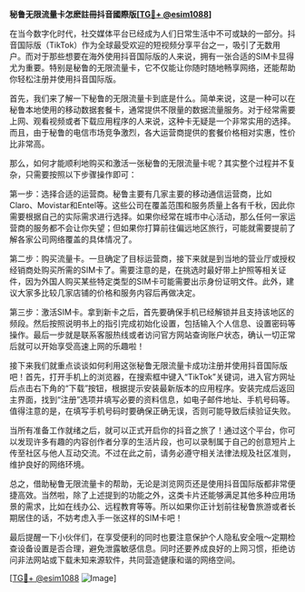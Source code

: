 **秘鲁无限流量卡怎麽註冊抖音國際版[[TG💪+ @esim1088](https://t.me/s/esim1088)]**

在当今数字化时代，社交媒体平台已经成为人们日常生活中不可或缺的一部分。抖音国际版（TikTok）作为全球最受欢迎的短视频分享平台之一，吸引了无数用户。而对于那些想要在海外使用抖音国际版的人来说，拥有一张合适的SIM卡显得尤为重要。特别是秘鲁的无限流量卡，它不仅能让你随时随地畅享网络，还能帮助你轻松注册并使用抖音国际版。

首先，我们来了解一下秘鲁的无限流量卡到底是什么。简单来说，这是一种可以在秘鲁本地使用的移动数据套餐卡，通常提供不限量的数据流量服务。对于经常需要上网、观看视频或者下载应用程序的人来说，这种卡无疑是一个非常实用的选择。而且，由于秘鲁的电信市场竞争激烈，各大运营商提供的套餐价格相对实惠，性价比非常高。

那么，如何才能顺利地购买和激活一张秘鲁的无限流量卡呢？其实整个过程并不复杂，只需要按照以下步骤操作即可：

第一步：选择合适的运营商。秘鲁主要有几家主要的移动通信运营商，比如Claro、Movistar和Entel等。这些公司在覆盖范围和服务质量上各有千秋，因此你需要根据自己的实际需求进行选择。如果你经常在城市中心活动，那么任何一家运营商的服务都不会让你失望；但如果你打算前往偏远地区旅行，可能就需要提前了解各家公司网络覆盖的具体情况了。

第二步：购买流量卡。一旦确定了目标运营商，接下来就是到当地的营业厅或授权经销商处购买所需的SIM卡了。需要注意的是，在挑选时最好带上护照等相关证件，因为外国人购买某些特定类型的SIM卡可能需要出示身份证明文件。此外，建议大家多比较几家店铺的价格和服务内容后再做决定。

第三步：激活SIM卡。拿到新卡之后，首先要确保手机已经解锁并且支持该地区的频段。然后按照说明书上的指引完成初始化设置，包括输入个人信息、设置密码等操作。最后一步就是联系客服热线或者访问官方网站查询账户状态，确认一切正常后就可以开始享受高速上网的乐趣啦！

接下来我们就重点谈谈如何利用这张秘鲁无限流量卡成功注册并使用抖音国际版吧！首先，打开手机上的浏览器，在搜索框中键入“TikTok”关键词，进入官方网址后点击右下角的“下载”按钮，根据提示安装最新版本的应用程序。安装完成后返回主界面，找到“注册”选项并填写必要的资料信息，如电子邮件地址、手机号码等。值得注意的是，在填写手机号码时要确保正确无误，否则可能导致后续验证失败。

当所有准备工作就绪之后，就可以正式开启你的抖音之旅了！通过这个平台，你可以发现许多有趣的内容创作者分享的生活片段，也可以录制属于自己的创意短片上传至社区与他人互动交流。不过在此之前，请务必遵守相关法律法规及社区准则，维护良好的网络环境。

总之，借助秘鲁无限流量卡的帮助，无论是浏览网页还是使用抖音国际版都非常便捷高效。当然啦，除了上述提到的功能之外，这类卡片还能够满足其他多种应用场景的需求，比如在线办公、远程教育等等。所以如果你正计划前往秘鲁旅游或者长期居住的话，不妨考虑入手一张这样的SIM卡吧！

最后提醒一下小伙伴们，在享受便利的同时也要注意保护个人隐私安全哦～定期检查设备设置是否合理，避免泄露敏感信息。同时还要养成良好的上网习惯，拒绝访问非法网站或下载未知来源软件，共同营造健康和谐的网络空间。

[[TG💪+ @esim1088](https://t.me/s/esim1088) ![Image](https://i.postimg.cc/4NQfJmqS/Snipaste-2025-05-13-00-14-12.png)]
